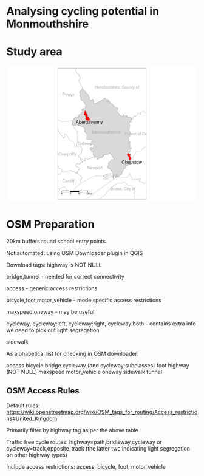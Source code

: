 Analysing cycling potential in Monmouthshire
================

<!-- README.md is generated from README.Rmd. Please edit that file -->

<!-- badges: start -->

<!-- badges: end -->

<!-- This repo contains reproducible code to support the analysis of cycling potential in Monmouthshire, Wales. -->

# Study area

![](README_files/figure-gfm/unnamed-chunk-4-1.png)<!-- -->

# OSM Preparation

20km buffers round school entry points. 

Not automated: using OSM Downloader plugin in QGIS

Download tags:
highway is NOT NULL

bridge,tunnel - needed for correct connectivity

access - generic access restrictions

bicycle,foot,motor_vehicle - mode specific access restrictions

maxspeed,oneway - may be useful

cycleway, cycleway:left, cycleway:right, cycleway:both - contains extra info we need to pick out light segregation

sidewalk

As alphabetical list for checking in OSM downloader:

access
bicycle
bridge
cycleway (and cycleway:subclasses)
foot
highway (NOT NULL)
maxspeed
motor_vehicle
oneway
sidewalk
tunnel


## OSM Access Rules

Default rules: https://wiki.openstreetmap.org/wiki/OSM_tags_for_routing/Access_restrictions#United_Kingdom

Primarily filter by highway tag as per the above table

Traffic free cycle routes: highway=path,bridleway,cycleway or cycleway=track,opposite_track (the latter two indicating light segregation on other highway types)

Include access restrictions: access, bicycle, foot, motor_vehicle
